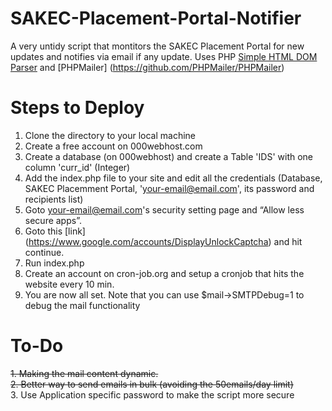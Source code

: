 # SAKEC-Placement-Portal-Notifier
A very untidy script that montitors the SAKEC Placement Portal for new updates and notifies via email if any update.
Uses PHP [Simple HTML DOM Parser](https://simplehtmldom.sourceforge.io/) and [PHPMailer] (https://github.com/PHPMailer/PHPMailer)

# Steps to Deploy
1. Clone the directory to your local machine
2. Create a free account on 000webhost.com
3. Create a database (on 000webhost) and create a Table 'IDS' with one column 'curr_id' (Integer)
4. Add the index.php file to your site and edit all the credentials (Database, SAKEC Placemment Portal, 'your-email@email.com', its password and recipients list)
5. Goto your-email@email.com's security setting page and “Allow less secure apps”.
6. Goto this [link] (https://www.google.com/accounts/DisplayUnlockCaptcha) and hit continue.
7. Run index.php
8. Create an account on cron-job.org and setup a cronjob that hits the website every 10 min.
9. You are now all set. Note that you can use $mail->SMTPDebug=1 to debug the mail functionality

# To-Do
~~1. Making the mail content dynamic.~~ <br>
~~2. Better way to send emails in bulk (avoiding the 50emails/day limit)~~ <br>
3. Use Application specific password to make the script more secure

